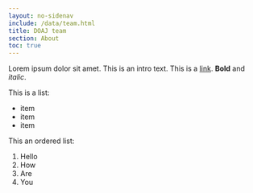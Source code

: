 ```yaml
---
layout: no-sidenav
include: /data/team.html
title: DOAJ team
section: About
toc: true
---
```


Lorem ipsum dolor sit amet. This is an intro text. This is a [link](https://example.com). **Bold** and _italic_. 

This is a list:
- item
- item
- item

This an ordered list:
1. Hello
2. How 
3. Are
4. You 


